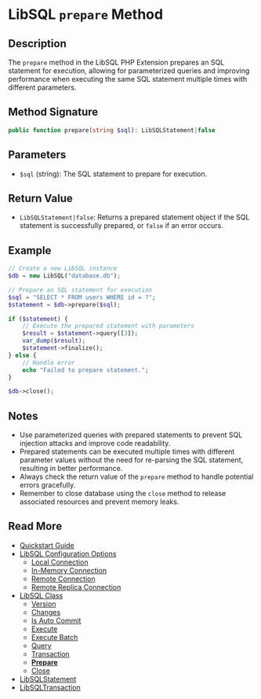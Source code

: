 # LibSQL `prepare` Method

## Description

The `prepare` method in the LibSQL PHP Extension prepares an SQL statement for execution, allowing for parameterized queries and improving performance when executing the same SQL statement multiple times with different parameters.

## Method Signature

```php
public function prepare(string $sql): LibSQLStatement|false
```

## Parameters

- `$sql` (string): The SQL statement to prepare for execution.

## Return Value

- `LibSQLStatement|false`: Returns a prepared statement object if the SQL statement is successfully prepared, or `false` if an error occurs.

## Example

```php
// Create a new LibSQL instance
$db = new LibSQL("database.db");

// Prepare an SQL statement for execution
$sql = "SELECT * FROM users WHERE id = ?";
$statement = $db->prepare($sql);

if ($statement) {
    // Execute the prepared statement with parameters
    $result = $statement->query([3]);
    var_dump($result);
    $statement->finalize();
} else {
    // Handle error
    echo "Failed to prepare statement.";
}

$db->close();
```

## Notes

- Use parameterized queries with prepared statements to prevent SQL injection attacks and improve code readability.
- Prepared statements can be executed multiple times with different parameter values without the need for re-parsing the SQL statement, resulting in better performance.
- Always check the return value of the `prepare` method to handle potential errors gracefully.
- Remember to close database using the `close` method to release associated resources and prevent memory leaks.

## Read More

- [Quickstart Guide](quick-start.md)
- [LibSQL Configuration Options](000-configuration.md)
    - [Local Connection](001-local-connection.md)
    - [In-Memory Connection](002-memory-connection.md)
    - [Remote Connection](003-remote-connection.md)
    - [Remote Replica Connection](004-remote-replica-connection.md)
- [LibSQL Class](005-LibSQL-class.md)
    - [Version](006-version.md)
    - [Changes](007-changes.md)
    - [Is Auto Commit](008-isAutocommit.md)
    - [Execute](009-execute.md)
    - [Execute Batch](010-executeBatch.md)
    - [Query](011-query.md)
    - [Transaction](012-transaction.md)
    - **[Prepare](013-prepare.md)**
    - [Close](014-close.md)
- [LibSQLStatement](015-LibSQLStatement.md)
- [LibSQLTransaction](016-LibSQLTransaction.md)
